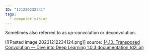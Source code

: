 ```yaml
---
ID: "121220232341"
tags:
  - computer-vision
---
```

Sometimes also referred to as up-convolution or deconvolution.

![[Pasted image 20231212234124.png]]
source: [14.10. Transposed Convolution — Dive into Deep Learning 1.0.3 documentation (d2l.ai)](https://d2l.ai/chapter_computer-vision/transposed-conv.html)